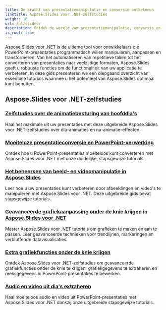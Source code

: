 ```yaml
---
title: De kracht van presentatiemanipulatie en conversie ontketenen
linktitle: Aspose.Slides voor .NET-zelfstudies
weight: 10
url: /nl/slides/
description: Ontdek de wereld van presentatiemanipulatie, conversie en PowerPoint-verwerking met Aspose.Slides voor .NET-zelfstudies. Leer presentaties te maken, converteren en verbeteren voor impactvolle resultaten.
is_root: true
---
```

Aspose.Slides voor .NET is de ultieme tool voor ontwikkelaars die PowerPoint-presentaties programmatisch willen manipuleren, aanpassen en transformeren. Van het automatiseren van repetitieve taken tot het converteren van presentaties naar veelzijdige formaten, Aspose.Slides geeft u robuuste functies om de functionaliteit van uw applicatie te verbeteren. In deze gids presenteren we een diepgaand overzicht van essentiële tutorials waarmee u het potentieel van Aspose.Slides optimaal kunt benutten.

## Aspose.Slides voor .NET-zelfstudies
### [Zelfstudies over de animatiebesturing van hoofddia's](./master-slide-animation-control/)
Haal het maximale uit uw presentaties met deze uitgebreide Aspose.Slides voor .NET-zelfstudies over dia-animaties en na-animatie-effecten.
### [Moeiteloze presentatieconversie en PowerPoint-verwerking](./presentation-conversion-guide/)
Ontdek hoe u PowerPoint-presentaties moeiteloos kunt converteren met Aspose.Slides voor .NET met onze duidelijke, stapsgewijze tutorials.
### [Het beheersen van beeld- en videomanipulatie in Aspose.Slides](./mastering-image-and-video-manipulation/)
Leer hoe u uw presentaties kunt verbeteren door afbeeldingen en video's te manipuleren met Aspose.Slides voor .NET. Deze uitgebreide gids bevat stapsgewijze tutorials.
### [Geavanceerde grafiekaanpassing onder de knie krijgen in Aspose.Slides voor .NET](./master-advanced-chart-customization/)
Master Aspose.Slides voor .NET tutorials om grafieken te maken en aan te passen. Leer geavanceerde technieken voor trendlijnen, markeringen en verbluffende datavisualisaties.
### [Extra grafiekfuncties onder de knie krijgen](./master-additional-chart-features/)
Ontdek Aspose.Slides voor .NET-zelfstudies om geavanceerde grafiekfuncties onder de knie te krijgen, grafiekgegevens te extraheren en reeksgegevens in PowerPoint-presentaties te bewerken.
### [Audio en video uit dia's extraheren](./extract-audio-and-video/)
Haal moeiteloos audio en video uit PowerPoint-presentaties met Aspose.Slides voor .NET dankzij onze uitgebreide stapsgewijze tutorials.